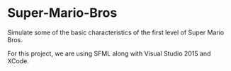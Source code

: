 # Super-Mario-Bros
Simulate some of the basic characteristics of the first level of Super Mario Bros.

For this project, we are using SFML along with Visual Studio 2015 and XCode.
